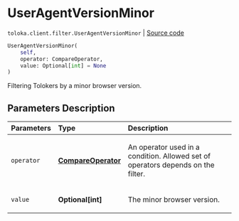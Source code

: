 # UserAgentVersionMinor
`toloka.client.filter.UserAgentVersionMinor` | [Source code](https://github.com/Toloka/toloka-kit/blob/v1.2.0.post1/src/client/filter.py#L733)

```python
UserAgentVersionMinor(
    self,
    operator: CompareOperator,
    value: Optional[int] = None
)
```

Filtering Tolokers by a minor browser version.

## Parameters Description

| Parameters | Type | Description |
| :----------| :----| :-----------|
`operator`|**[CompareOperator](toloka.client.primitives.operators.CompareOperator.md)**|<p>An operator used in a condition. Allowed set of operators depends on the filter.</p>
`value`|**Optional\[int\]**|<p>The minor browser version.</p>
